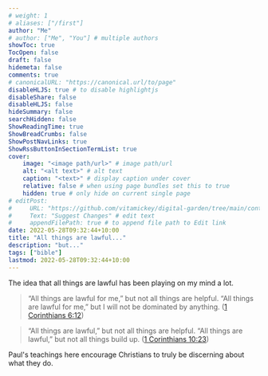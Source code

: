 ```yaml
---
# weight: 1
# aliases: ["/first"]
author: "Me"
# author: ["Me", "You"] # multiple authors
showToc: true
TocOpen: false
draft: false
hidemeta: false
comments: true
# canonicalURL: "https://canonical.url/to/page"
disableHLJS: true # to disable highlightjs
disableShare: false
disableHLJS: false
hideSummary: false
searchHidden: false
ShowReadingTime: true
ShowBreadCrumbs: false
ShowPostNavLinks: true
ShowRssButtonInSectionTermList: true
cover:
    image: "<image path/url>" # image path/url
    alt: "<alt text>" # alt text
    caption: "<text>" # display caption under cover
    relative: false # when using page bundles set this to true
    hidden: true # only hide on current single page
# editPost:
#     URL: "https://github.com/vitamickey/digital-garden/tree/main/content"
#     Text: "Suggest Changes" # edit text
#     appendFilePath: true # to append file path to Edit link
date: 2022-05-28T09:32:44+10:00
title: "All things are lawful..."
description: "but..."
tags: ["bible"]
lastmod: 2022-05-28T09:32:44+10:00
---
```


The idea that all things are lawful has been playing on my mind a lot. 

> “All things are lawful for me,” but not all things are helpful. “All things are lawful for me,” but I will not be dominated by anything. ([1 Corinthians 6:12](https://www.esv.org/1Corinthians6:12/))

> “All things are lawful,” but not all things are helpful. “All things are lawful,” but not all things build up. ([1 Corinthians 10:23](https://www.esv.org/1Corinthians10:23/))

Paul's teachings here encourage Christians to truly be discerning about what they do. 